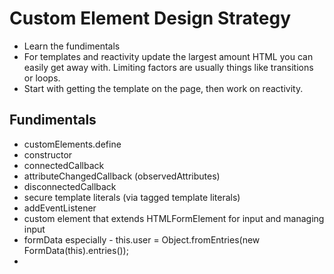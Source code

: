 # Custom Element Design Strategy

- Learn the fundimentals
- For templates and reactivity update the largest amount HTML you can easily get away with. Limiting factors are usually things like transitions or loops.
- Start with getting the template on the page, then work on reactivity.

## Fundimentals
- customElements.define
- constructor
- connectedCallback
- attributeChangedCallback (observedAttributes)
- disconnectedCallback
- secure template literals (via tagged template literals)
- addEventListener
- custom element that extends HTMLFormElement for input and managing input
- formData especially - this.user = Object.fromEntries(new FormData(this).entries());
- 
